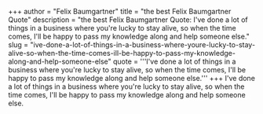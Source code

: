 +++
author = "Felix Baumgartner"
title = "the best Felix Baumgartner Quote"
description = "the best Felix Baumgartner Quote: I've done a lot of things in a business where you're lucky to stay alive, so when the time comes, I'll be happy to pass my knowledge along and help someone else."
slug = "ive-done-a-lot-of-things-in-a-business-where-youre-lucky-to-stay-alive-so-when-the-time-comes-ill-be-happy-to-pass-my-knowledge-along-and-help-someone-else"
quote = '''I've done a lot of things in a business where you're lucky to stay alive, so when the time comes, I'll be happy to pass my knowledge along and help someone else.'''
+++
I've done a lot of things in a business where you're lucky to stay alive, so when the time comes, I'll be happy to pass my knowledge along and help someone else.

